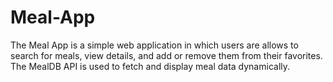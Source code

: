 # Meal-App
The Meal App is a simple web application in which users are allows to search for meals, view details, and add or remove them from their favorites. The MealDB API is used to fetch and display meal data dynamically.
